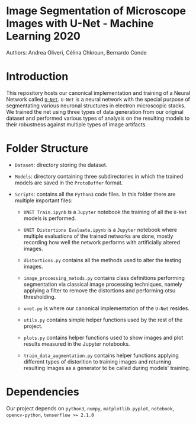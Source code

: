 # Image Segmentation of Microscope Images with U-Net - Machine Learning 2020
Authors: Andrea Oliveri, Célina Chkroun, Bernardo Conde

# Introduction
This repository hosts our canonical implementation and training of a Neural Network called [`U-Net`](https://arxiv.org/abs/1505.04597).
`U-Net` is a neural network with the special purpose of segmentating various neuronal structures in electron microscopic stacks.
We trained the net using three types of data generation from our original dataset and performed various types of analysis on the resulting
models to their robustness against multiple types of image artifacts.

# Folder Structure
- `Dataset`: directory storing the dataset.

- `Models`: directory containing three subdirectories in which the trained models are saved in the `ProtoBuffer` format.

- `Scripts`: contains all the `Python3` code files. In this folder there are multiple important files:
    - `UNET Train.ipynb` is a `Jupyter` notebook the training of all the `U-Net` models is performed.
  
    - `UNET Distortions Evaluate.ipynb` is a `Jupyter` notebook where multiple evaluations of the trained networks are done,
       mostly recording how well the network performs with artificially altered images.
  
    - `distortions.py` contains all the methods used to alter the testing images.

    - `image_processing_metods.py` contains class definitions performing segmentation via classical image processing techniques, namely
      applying a filter to remove the distortions and performing otsu thresholding.
  
    - `unet.py` is where our canonical implementation of the `U-Net` resides.
  
    - `utils.py` contains simple helper functions used by the rest of the project.

    - `plots.py` contains helper functions used to show images and plot results measured in the Jupyter notebooks.

    - `train_data_augmentation.py` contains helper functions applying different types of distorition to training images and returning
       resulting images as a generator to be called during models' training. 

# Dependencies
Our project depends on `python3`, `numpy`, `matplotlib.pyplot`, `notebook`, `opencv-python`, `tenserflow >= 2.1.0`
